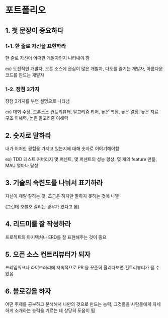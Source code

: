 # 포트폴리오

## 1. 첫 문장이 중요하다

### 1-1. 한 줄로 자신을 표현하라

한 줄로 자신이 어떠한 개발자인지 나타내야 함

ex) 도전적인 개발자, 오픈 소스에 관심이 많은 개발자, 다도를 즐기는 개발자, 아름다운 코드를 만드는 개발자

### 1-2. 장점 3가지

장점 3가지를 부연 설명으로 나타냄

ex) 대회 수상, 오픈소스 컨트리뷰터, 알고리즘 티어, 높은 학점, 높은 열정, 높은 자료 구조 이해력, 높은 알고리즘 이해력

## 2. 숫자로 말하라

내가 어떠한 경험을 가지고 있는지에 대해 숫자로 이야기해야함

ex) TDD 테스트 커버리지 몇 퍼센트, 몇 퍼센트의 성능 향상, 몇 개의 feature 만듦, MAU 얼마나 달성

## 3. 기술의 숙련도를 나눠서 표기하라

자신이 제일 잘하는 것, 조금은 하지만 잘하지 못하는 것에 나열

(그런데 호불호 갈리는 경우가 있다고 봄)

## 4. 리드미를 잘 작성하라

프로젝트의 아키텍처나 ERD를 잘 표현해주는 것이 중요

## 5. 오픈 소스 컨트리뷰터가 되자

프레임워크나 라이브러리에 지속적으로 PR 을 꾸준히 올리다보면 컨트리뷰터가 될 수 있음

## 6. 블로깅을 하자

어떤 주제를 공부하고 분석해서 나만의 것으로 만드는 능력, 그것들을 사람들에게 자세하게 소개하는 능력을 기르는 데 상당히 도움이 됨
